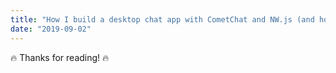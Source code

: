 ```yaml
---
title: "How I build a desktop chat app with CometChat and NW.js (and how you can too)"
date: "2019-09-02"
---
```



🔥 Thanks for reading! 🔥
